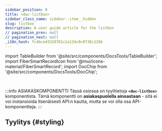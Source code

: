 ```yaml
---
sidebar_position: 0
title: <dwc-listbox>
sidebar_class_name: sidebar--item__hidden
slug: listbox
description: A user guide article for the listbox
// pagination_prev: null
// pagination_next: null
_i18n_hash: fc4bce43328781c2a124c0c0738c126b
---
```

import TableBuilder from '@site/src/components/DocsTools/TableBuilder';
import FiberSmartRecordIcon from '@mui/icons-material/FiberSmartRecord';
import DocChip from '@site/src/components/DocsTools/DocChip';

<DocChip chip='shadow' />

<br />

:::info ASIAKASKOMPONENTTI
Tässä osiossa on tyylitietoja **`<dwc-listbox>`** komponentista. Tämä komponentti on **asiakaspuolella ainoastaan** - sitä ei voi instansioida itsenäisesti API:n kautta, mutta se voi olla osa API-komponentteja.
:::

## Tyylitys {#styling}

<TableBuilder name="dwc-listbox" clientComponent />
